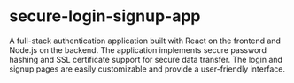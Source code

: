 # secure-login-signup-app
A full-stack authentication application built with React on the frontend and Node.js on the backend. The application implements secure password hashing and SSL certificate support for secure data transfer. The login and signup pages are easily customizable and provide a user-friendly interface.
